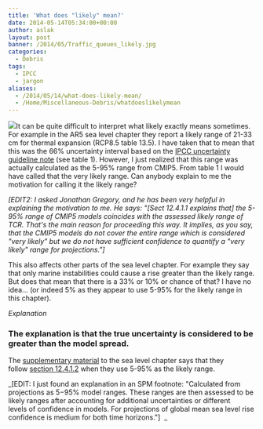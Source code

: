 ```yaml
---
title: 'What does "likely" mean?'
date: 2014-05-14T05:34:00+00:00
author: aslak
layout: post
banner: /2014/05/Traffic_queues_likely.jpg
categories:
  - Debris
tags:
  - IPCC
  - jargon
aliases:
  - /2014/05/14/what-does-likely-mean/
  - /Home/Miscellaneous-Debris/whatdoeslikelymean
---
```

![](/2016/02/likelihoodscale.png)It can be quite difficult to interpret what likely exactly means sometimes. For example in the AR5 sea level chapter they report a likely range of 21-33 cm for thermal expansion (RCP8.5 table 13.5). I have taken that to mean that this was the 66% uncertainty interval based on the [IPCC uncertainty guideline note](http://www.ipcc.ch/pdf/supporting-material/uncertainty-guidance-note.pdf) (see table 1). However, I just realized that this range was actually calculated as the 5-95% range from CMIP5. From table 1 I would have called that the very likely range. Can anybody explain to me the motivation for calling it the likely range?
  
_[EDIT2: I asked Jonathan Gregory, and he has been very helpful in explaining the motivation to me. He says: "[Sect 12.4.1.1 explains that] the 5-95% range of CMIP5 models coincides with the assessed likely range of TCR. That's the main reason for proceeding this way. It implies, as you say, that the CMIP5 models do not cover the entire range which is considered "very likely" but we do not have sufficient confidence to quantify a "very likely" range for projections."]_
  
This also affects other parts of the sea level chapter. For example they say that only marine instabilities could cause a rise greater than the likely range. But does that mean that there is a 33% or 10% or chance of that? I have no idea... (or indeed 5% as they appear to use 5-95% for the likely range in this chapter).
  

_Explanation_

### The explanation is that the true uncertainty is considered to be greater than the model spread.

The [supplementary material](http://www.climatechange2013.org/images/report/WG1AR5_Ch13SM_FINAL.pdf) to the sea level chapter says that they follow [section 12.4.1.2](http://www.climatechange2013.org/images/report/WG1AR5_Chapter12_FINAL.pdf) when they use 5-95% as the likely range.
  
_[EDIT: I just found an explanation in an SPM footnote: "Calculated from projections as 5−95% model ranges. These ranges are then assessed to be likely ranges after accounting for additional uncertainties or different levels of confidence in models. For projections of global mean sea level rise confidence is medium for both time horizons."]  _
  
